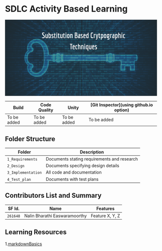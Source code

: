 # SDLC Activity Based Learning
![Banner](https://github.com/NalinBharathiEaswaramoorthy/StepIn_MiniProject_C/blob/master/1_Requirements/Img_1.png)

Build | Code Quality | Unity | [Git Inspector](using github.io option)
-------|-----------|--------|---------------
To be added| To be added | To be added | To be added

## Folder Structure
Folder             | Description
-------------------| -----------------------------------------
`1_Requirements`   | Documents stating requirements and research
`2_Design`         | Documents specifying design details
`3_Implementation` | All code and documentation
`4_Test_plan`      | Documents with test plans

## Contributors List and Summary

SF Id. |  Name   |    Features    | 
-------|---------|----------------|
`261648` | Nalin Bharathi Easwaramoorthy  | Feature X, Y, Z

## Learning Resources

1.[markdownBasics](https://guides.github.com/features/mastering-markdown/)
